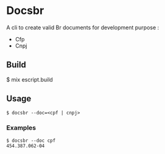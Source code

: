 # Docsbr

A cli to create valid Br documents for development purpose :

* Cfp
* Cnpj

## Build
$ mix escript.build

## Usage

```$ docsbr --doc=<cpf | cnpj> ```

### Examples

```
$ docsbr --doc cpf
454.387.062-04
```
